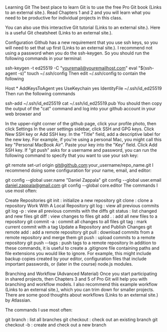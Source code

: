 Learning Git
The best place to learn Git is to use the free Pro Git book (Links to an external site.). Read Chapters 1 and 2 and you will learn what you need to be productive for individual projects in this class.

You can also use this interactive Git tutorial (Links to an external site.). Here is a useful Git cheatsheet (Links to an external site.).

Configuration
Github has a new requirement that you use ssh keys, so you will need to set that up first (Links to an external site.).  I recommend not using a password when you do the ssh-keygen.  So you should run the following commands in your terminal:

ssh-keygen -t ed25519 -C "youremail@youremailhost.com"
eval "$(ssh-agent -s)"
touch ~/.ssh/config
Then edit ~/.ssh/config to contain the following

Host *
  AddKeysToAgent yes
  UseKeychain yes
  IdentityFile ~/.ssh/id_ed25519
Then run the following commands

ssh-add  ~/.ssh/id_ed25519
cat ~/.ssh/id_ed25519.pub
You should then copy the output of the "cat" command and log into your github account in your web browser and 

In the upper-right corner of the github page, click your profile photo, then click Settings
In the user settings sidebar, click SSH and GPG keys.
Click New SSH key or Add SSH key.
In the "Title" field, add a descriptive label for the new key. For example, if you're using a personal Mac, you might call this key "Personal MacBook Air".
Paste your key into the "Key" field.
Click Add SSH key.
If "git push" asks for a username and password, you can run the following command to specify that you want to use your ssh key:

git remote set-url origin git@github.com:your_username/repo_name.git
I recommend doing some configuration for your name, email, and editor:

git config --global user.name "Daniel Zappala"
git config --global user.email daniel.zappala@gmail.com
git config --global core.editor <emacs or nano or vim>
The commands I use most often:

Create Repositories
git init : initialize a new repository
git clone <url> : clone a repository
Work With A Local Repository
git log : view all previous commits
git log -p : view all previous commits with the diffs
git status : list changed and new files
git diff : view changes to files
git add . : add all new files to a repository
git commit -a : commit all changes to all files
git tag <name> : mark current commit with a tag
Update a Repository and Publish Changes
git remote add <remote> <url>: add a remote repository
git pull <remote> <branch> : download commits from a remote repository and merge them
git push <remote> <branch> : upload commits to a remote repository
git push --tags : push tags to a remote repository
In addition to these commands, it is useful to create a .gitignore file containing paths and file extensions you would like to ignore. For example, this might include backup copies created by your editor, configuration files that include important passwords, or (later in the course) node.js modules.

Branching and Workflow (Advanced Material)
Once you start participating in shared projects, then Chapters 3 and 5 of Pro Git will help you with branching and workflow models. I also recommend this example workflow (Links to an external site.), which you can trim down for smaller projects. There are some good thoughts about workflows (Links to an external site.) by Atlassian.

The commands I use most often:

git branch : list all branches
git checkout <branch> : check out an existing branch
git checkout -b : create and check out a new branch
